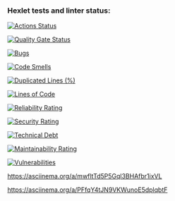 ### Hexlet tests and linter status:
[![Actions Status](https://github.com/lapandrei/php-project-45/actions/workflows/hexlet-check.yml/badge.svg)](https://github.com/lapandrei/php-project-45/actions)

[![Quality Gate Status](https://sonarcloud.io/api/project_badges/measure?project=lapandrei_php-project-45&metric=alert_status)](https://sonarcloud.io/summary/new_code?id=lapandrei_php-project-45)

[![Bugs](https://sonarcloud.io/api/project_badges/measure?project=lapandrei_php-project-45&metric=bugs)](https://sonarcloud.io/summary/new_code?id=lapandrei_php-project-45)

[![Code Smells](https://sonarcloud.io/api/project_badges/measure?project=lapandrei_php-project-45&metric=code_smells)](https://sonarcloud.io/summary/new_code?id=lapandrei_php-project-45)

[![Duplicated Lines (%)](https://sonarcloud.io/api/project_badges/measure?project=lapandrei_php-project-45&metric=duplicated_lines_density)](https://sonarcloud.io/summary/new_code?id=lapandrei_php-project-45)

[![Lines of Code](https://sonarcloud.io/api/project_badges/measure?project=lapandrei_php-project-45&metric=ncloc)](https://sonarcloud.io/summary/new_code?id=lapandrei_php-project-45)

[![Reliability Rating](https://sonarcloud.io/api/project_badges/measure?project=lapandrei_php-project-45&metric=reliability_rating)](https://sonarcloud.io/summary/new_code?id=lapandrei_php-project-45)

[![Security Rating](https://sonarcloud.io/api/project_badges/measure?project=lapandrei_php-project-45&metric=security_rating)](https://sonarcloud.io/summary/new_code?id=lapandrei_php-project-45)

[![Technical Debt](https://sonarcloud.io/api/project_badges/measure?project=lapandrei_php-project-45&metric=sqale_index)](https://sonarcloud.io/summary/new_code?id=lapandrei_php-project-45)

[![Maintainability Rating](https://sonarcloud.io/api/project_badges/measure?project=lapandrei_php-project-45&metric=sqale_rating)](https://sonarcloud.io/summary/new_code?id=lapandrei_php-project-45)

[![Vulnerabilities](https://sonarcloud.io/api/project_badges/measure?project=lapandrei_php-project-45&metric=vulnerabilities)](https://sonarcloud.io/summary/new_code?id=lapandrei_php-project-45)

https://asciinema.org/a/mwfltTd5P5Gql3BHAfbr1ixVL

https://asciinema.org/a/PFfqY4tJN9VKWunoE5dplqbtF
